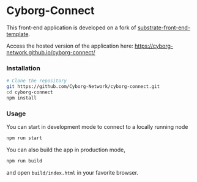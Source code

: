 # Cyborg-Connect

This front-end application is developed on a fork of [substrate-front-end-template](https://github.com/substrate-developer-hub/substrate-front-end-template).

Access the hosted version of the application here: https://cyborg-network.github.io/cyborg-connect/

### Installation

```bash
# Clone the repository
git https://github.com/Cyborg-Network/cyborg-connect.git
cd cyborg-connect
npm install
```

### Usage

You can start in development mode to connect to a locally running node

```bash
npm run start
```

You can also build the app in production mode,

```bash
npm run build
```

and open `build/index.html` in your favorite browser.
